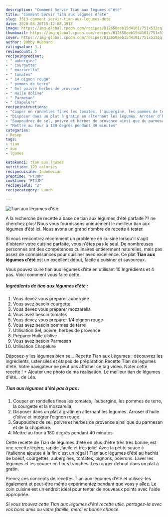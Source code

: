 ```yaml
---
description: "Comment Servir Tian aux légumes d’été"
title: "Comment Servir Tian aux légumes d’été"
slug: 3513-comment-servir-tian-aux-legumes-dete
date: 2020-08-26T15:12:08.391Z
image: https://img-global.cpcdn.com/recipes/012658eeb15d4101/751x532cq70/tian-aux-legumes-dete-photo-principale-de-la-recette.jpg
thumbnail: https://img-global.cpcdn.com/recipes/012658eeb15d4101/751x532cq70/tian-aux-legumes-dete-photo-principale-de-la-recette.jpg
cover: https://img-global.cpcdn.com/recipes/012658eeb15d4101/751x532cq70/tian-aux-legumes-dete-photo-principale-de-la-recette.jpg
author: Bobby Hubbard
ratingvalue: 3.1
reviewcount: 5
recipeingredient:
- " aubergine"
- " courgette"
- " mozzarella"
- " tomates"
- " 14 oignon rouge"
- " pommes de terre"
- " Sel poivre herbes de provence"
- " Huile dolive"
- " Parmesan"
- " Chapelure"
recipeinstructions:
- "Couper en rondelles fines les tomates, l’aubergine, les pommes de terre, la courgette et la mozzarella"
- "Disposer dans un plat à gratin en alternant les legumes. Arroser d’huile d’olive et intégrer l’oignon rouge."
- "Saupoudrez de sel, poivre et herbes de provence ainsi que du parmesan et de la chapelure."
- "Mettre au four à 180 degrés pendant 40 minutes"
categories:
- Resep
tags:
- tian
- aux
- lgumes

katakunci: tian aux lgumes 
nutrition: 179 calories
recipecuisine: Indonesian
preptime: "PT30M"
cooktime: "PT33M"
recipeyield: "2"
recipecategory: Lunch

---
```



![Tian aux légumes d’été](https://img-global.cpcdn.com/recipes/012658eeb15d4101/751x532cq70/tian-aux-legumes-dete-photo-principale-de-la-recette.jpg)

A la recherche de recette à base de tian aux légumes d’été parfaite ?? ne cherchez plus! Nous vous fournissons uniquement le meilleur tian aux légumes d’été ici. Nous avons un grand nombre de recette à tester.

Si vous rencontrez récemment un problème en cuisine lorsqu'il s'agit d'obtenir votre cuisine parfaite, vous n'êtes pas le seul. De nombreuses personnes ont des compétences culinaires entièrement naturelles, mais pas assez de connaissances pour cuisiner avec excellence. Ce plat <strong> Tian aux légumes d’été </strong> est un excellent début, facile à cuisiner et savoureux.

<!--inarticleads1-->

Vous pouvez cuire tian aux légumes d’été en utilisant 10 Ingrédients et 4 pas. Voici comment vous faire cette.

##### Ingrédients de tian aux légumes d’été :

1. Vous devez vous préparer  aubergine
1. Vous avez besoin  courgette
1. Vous devez vous préparer  mozzarella
1. Vous avez besoin  tomates
1. Vous devez vous préparer  1/4 oignon rouge
1. Vous avez besoin  pommes de terre
1. Utilisation  Sel, poivre, herbes de provence
1. Préparer  Huile d’olive
1. Vous avez besoin  Parmesan
1. Utilisation  Chapelure


Déposez-y les légumes bien se… Recette Tian aux Légumes : découvrez les ingrédients, ustensiles et étapes de préparation Recette Tian de légumes d&#39;été. Votre navigateur ne peut pas afficher ce tag vidéo. Noter cette recette ! + Ajouter une photo de ma réalisation. Le meilleur tian de légumes d&#39;été… de Léa. 

<!--inarticleads2-->

##### Tian aux légumes d’été pas à pas :

1. Couper en rondelles fines les tomates, l’aubergine, les pommes de terre, la courgette et la mozzarella
1. Disposer dans un plat à gratin en alternant les legumes. Arroser d’huile d’olive et intégrer l’oignon rouge.
1. Saupoudrez de sel, poivre et herbes de provence ainsi que du parmesan et de la chapelure.
1. Mettre au four à 180 degrés pendant 40 minutes


Cette recette de Tian de légumes d&#39;été en plus d&#39;être très très bonne, est une recette légère, rapide ,facile et très jolie! Avec la petite sauce à l&#39;italienne ajoutée à la fin c&#39;est un régal ! Tian aux légumes d&#39;été au hachis de boeuf, courgettes, aubergines, tomates, oignons, poivrons. Laver les légumes et les couper en fines tranches. Les ranger debout dans un plat à gratin. 

<!--inarticleads1-->

<p>
Prenez ces concepts de recettes Tian aux légumes d’été et utilisez-les également et peut-être même expérimentez pendant que vous y allez. Le coin cuisine est un endroit idéal pour tenter de nouveaux points avec l'aide appropriée.
</p>

<p>
<i>Si vous trouvez cette Tian aux légumes d’été recette utile, partagez-la avec vos bons amis ou votre famille, merci et bonne chance.</i>
</p>
